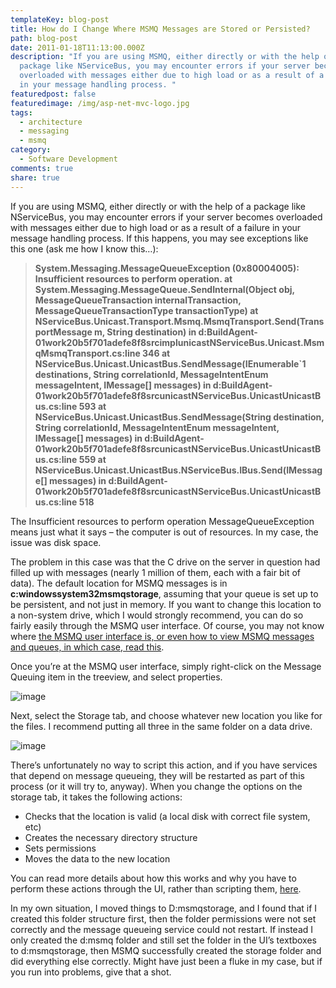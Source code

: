 ```yaml
---
templateKey: blog-post
title: How do I Change Where MSMQ Messages are Stored or Persisted?
path: blog-post
date: 2011-01-18T11:13:00.000Z
description: "If you are using MSMQ, either directly or with the help of a
  package like NServiceBus, you may encounter errors if your server becomes
  overloaded with messages either due to high load or as a result of a failure
  in your message handling process. "
featuredpost: false
featuredimage: /img/asp-net-mvc-logo.jpg
tags:
  - architecture
  - messaging
  - msmq
category:
  - Software Development
comments: true
share: true
---
```

If you are using MSMQ, either directly or with the help of a package like NServiceBus, you may encounter errors if your server becomes overloaded with messages either due to high load or as a result of a failure in your message handling process. If this happens, you may see exceptions like this one (ask me how I know this…):

> **System.Messaging.MessageQueueException (0x80004005): Insufficient resources to perform operation. at System.Messaging.MessageQueue.SendInternal(Object obj, MessageQueueTransaction internalTransaction, MessageQueueTransactionType transactionType) at NServiceBus.Unicast.Transport.Msmq.MsmqTransport.Send(TransportMessage m, String destination) in d:BuildAgent-01work20b5f701adefe8f8srcimplunicastNServiceBus.Unicast.MsmqMsmqTransport.cs:line 346 at NServiceBus.Unicast.UnicastBus.SendMessage(IEnumerable`1 destinations, String correlationId, MessageIntentEnum messageIntent, IMessage\[] messages) in d:BuildAgent-01work20b5f701adefe8f8srcunicastNServiceBus.UnicastUnicastBus.cs:line 593 at NServiceBus.Unicast.UnicastBus.SendMessage(String destination, String correlationId, MessageIntentEnum messageIntent, IMessage\[] messages) in d:BuildAgent-01work20b5f701adefe8f8srcunicastNServiceBus.UnicastUnicastBus.cs:line 559 at NServiceBus.Unicast.UnicastBus.NServiceBus.IBus.Send(IMessage\[] messages) in d:BuildAgent-01work20b5f701adefe8f8srcunicastNServiceBus.UnicastUnicastBus.cs:line 518**

The Insufficient resources to perform operation MessageQueueException means just what it says – the computer is out of resources. In my case, the issue was disk space.

The problem in this case was that the C drive on the server in question had filled up with messages (nearly 1 million of them, each with a fair bit of data). The default location for MSMQ messages is in **c:windowssystem32msmqstorage**, assuming that your queue is set up to be persistent, and not just in memory. If you want to change this location to a non-system drive, which I would strongly recommend, you can do so fairly easily through the MSMQ user interface. Of course, you may not know where [the MSMQ user interface is, or even how to view MSMQ messages and queues, in which case, read this](http://stevesmithblog.com/blog/how-can-i-view-msmq-messages-and-queues).

Once you’re at the MSMQ user interface, simply right-click on the Message Queuing item in the treeview, and select properties.

![image](<> "image")

Next, select the Storage tab, and choose whatever new location you like for the files. I recommend putting all three in the same folder on a data drive.

![image](<> "image")

There’s unfortunately no way to script this action, and if you have services that depend on message queueing, they will be restarted as part of this process (or it will try to, anyway). When you change the options on the storage tab, it takes the following actions:

* Checks that the location is valid (a local disk with correct file system, etc)
* Creates the necessary directory structure
* Sets permissions
* Moves the data to the new location

You can read more details about how this works and why you have to perform these actions through the UI, rather than scripting them, [here](http://blogs.msdn.com/b/johnbreakwell/archive/2009/02/09/changing-the-msmq-storage-location.aspx).

In my own situation, I moved things to D:msmqstorage, and I found that if I created this folder structure first, then the folder permissions were not set correctly and the message queueing service could not restart. If instead I only created the d:msmq folder and still set the folder in the UI’s textboxes to d:msmqstorage, then MSMQ successfully created the storage folder and did everything else correctly. Might have just been a fluke in my case, but if you run into problems, give that a shot.